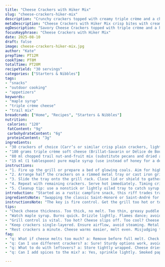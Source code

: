 ```yaml
---
title: "Cheese Crackers with Hiker Mix"
slug: "cheese-crackers-hiker-mix"
description: "Crunchy crackers topped with creamy triple crème and a chopped hiker trail mix variant, drizzled with maple syrup instead of honey. Quick grill or fire-roast for just the right softness and melt. Modified proportions for a sharper bite and substitutions to switch up flavor. Focus on visual cues and tactile softness of cheese to nail timing. Simple ingredients, transformed. A stellar savory bite with a raw hike essence."
metaDescription: "Cheese Crackers with Hiker Mix crisp bites with creamy triple crème, trail mix crunch, maple syrup drizzle; outdoor essence on a plate."
ogDescription: "Savory Cheese Crackers topped with triple crème and a hiker mix; a grilled twist with maple syrup. Perfect for casual bites outdoors."
focusKeyphrase: "Cheese Crackers with Hiker Mix"
date: 2025-08-10
draft: false
image: cheese-crackers-hiker-mix.jpg
author: "Kate"
prepTime: PT12M
cookTime: PT8M
totalTime: PT20M
recipeYield: "30 servings"
categories: ["Starters & Nibbles"]
tags:
- "snacks"
- "outdoor cooking"
- "appetizers"
keywords:
- "maple syrup"
- "triple crème cheese"
- "trail mix"
breadcrumb: ["Home", "Recipes", "Starters & Nibbles"]
nutrition: 
 calories: "120"
 fatContent: "9g"
 carbohydrateContent: "6g"
 proteinContent: "3g"
ingredients:
- "30 crackers of choice (Carr’s or similar crisp plain crackers, lightly salted)"
- "180 grams triple crème soft cheese (Brillat-Savarin or Délice de Bourgogne, sliced thin into 30 wedges)"
- "80 ml chopped trail nut-and-fruit mix (substitute pecans and dried apricots for traditional hiker mix, chopped coarse)"
- "15 ml (1 tablespoon) pure maple syrup (use instead of honey for a deeper sweetness)"
instructions:
- "1. Fire up the grill or prepare a bed of glowing coals. Aim for high heat, intense radiant warmth. Avoid direct flames touching. Set rack about 15–20 cm over fire. Preheat for 5 minutes minimum to stabilize temp and smoke control."
- "2. Arrange half the crackers on a rimmed metal tray or cast iron griddle plate. Place a slender wedge of triple crème cheese on each. Scatter some of the chopped mix atop the cheese clusters. Drizzle lightly with maple syrup. The syrup pools, beads, and catches flame flickers, caramelizing gently—watch closely but don’t scorch."
- "3. Slide the tray onto the grill rack. Close lid or shield to gather heat but leave some airflow. Cook for 6 to 9 minutes. Watch cheese edges soften, puff slightly but avoid total melt and run-off. Crackers should warm through but stay crisp. Look for subtle bubbling sounds and faint aroma of caramelized syrup. Cheese tactile test: press lightly with fingertip, should yield with some resistance, not puddle. Remove promptly to avoid soggy crackers."
- "4. Repeat with remaining crackers. Serve hot immediately. Timing critical. Cheese continues to soften off heat, so wait no longer than a couple minutes before serving. Ideal for casual bites, cocktail settings."
- "5. Cleanup tip: use a nonstick or lightly oiled tray to catch syrup drips. Warm water soak helps dissolve sticky residue easily."
introduction: "Started as a rustic campfire snack, this riff trades traditional honey for maple syrup, adding woody depth that melds well with pecans and apricots swapped in for a classic trail mix lineup. Don’t overthink it; it’s about crunch from the cracker, lushness of triple crème, textured sweetness, and quick grill smokiness. The cheese slice thickness is crucial—too thick and the heat won’t permeate properly; too thin and it melts away leaving a greasy puddle dripping. Watch the cheese bubble, edges soften, let the aromas guide timing. Braise or grill, the method is about controlling radiant heat—direct flame scorches, too low leaves cheese stolid. Crackers recover crunch if warmed but will go limp if cheese oozes too much, so pay attention to tactile signals, not just the clock. Keep it simple, you get the best bites with respect for ingredients and the fire. If you crave an added kick, sprinkle a tiny pinch of smoked paprika with the trail mix before drizzling syrup—it sharpens the savory notes beautifully."
ingredientsNote: "Swapping the classic Saint-Honoré or Saint-André for equally soft, triple crème cheeses like Brillat-Savarin or even a creamy Délice de Bourgogne brings subtle variations in tang and fat content but keeps the luscious melt intact. Replace the conventional hiker mix (typically almonds, raisins, pumpkin seeds) with toasted pecans and small diced dried apricots for a richer, fruitier profile that stands up better under heat. Maple syrup replaces honey because it caramelizes with a hint of smoke when grilled. Crackers should be sturdy, unsweetened but lightly salted—water crackers or Carr’s Table Water work well. Avoid overly thin or fragile crackers; they will disintegrate under heat and melted cheese. Rough chop the mix so texture stands out but small enough not to fall off easily. Store remaining cheese tightly wrapped, as triple crème cheeses absorb odors quickly and can dry out if exposed."
instructionsNote: "The key is fire control. Get the grill too hot or too close, cheese melts and falls off, crackers scorch. Too cool and cheese sits hard, losing creaminess. You want the heat to ripple through cheese, edges blushing translucent with tiny bubbles forming—visual cues that signal readiness. Keep crackers single-layered, spaced so heat circulates. Using a metal tray aids quick transfer on/off heat, avoids flare-ups that could singe syrup or cheese. Maple syrup drips caramelize fast—watch or they bitter up. Rest the loaded crackers before grilling—room temp cheese warms quicker and melts evenly. Do not stack crackers or overcrowd tray; it steams the cheese, losing crisp texture on crackers. Serving immediately is critical as cheese solidifies fast once off heat—warm hands or reheating ruins cracker crisp. No oil or butter needed; the cheese’s fat and syrup’s sugar do the work. For indoor backup, use oven broiler at medium-high rack, but watch closely."
tips:
- "Check cheese thickness. Too thick, no melt. Too thin, greasy puddle. Watch for edges softening, bubbles. Visual cues save time. Keep it crisp."
- "Watch maple syrup. Burns quick. Drizzle lightly. Flames dance; avoid direct contact. Balance flavor depth with caramelization. No bitter notes, just sweetness."
- "Grill control is vital. Too hot? Cheese slips off. Too cool? Cheese sits hard. Control radiant heat, ideal for quick melts. Too close? Missed opportunity."
- "Keep crackers single-layered. Ensure airflow, avoid steaming. Metal tray works best, quick on/off. Don’t stack. Neatness means crunchy texture; prevent sogginess."
- "Rest crackers a minute. Cheese warms easier, melt even. Misjudging temp leads to loss. Serve warm. Cheese solidifies fast; timing is everything."
faq:
- "q: What if cheese melts too much? a: Remove before full melt. Check for bubbling edges, soft texture. Too long, it'll run away. Quick timing key."
- "q: Can I use different crackers? a: Sure! Sturdy options work, avoid fragile ones. Thin crackers collapse. Choose lightly salted, non-sweet varieties."
- "q: What to do with leftovers? a: Store tightly wrapped. Cheese dries out fast. Consider freezing. Use within a few days for best texture."
- "q: Can I add spices to the mix? a: Yes, sprinkle lightly. Smoked paprika, black pepper could elevate flavors. Experiment but within limits. Balance is key."

---
```

